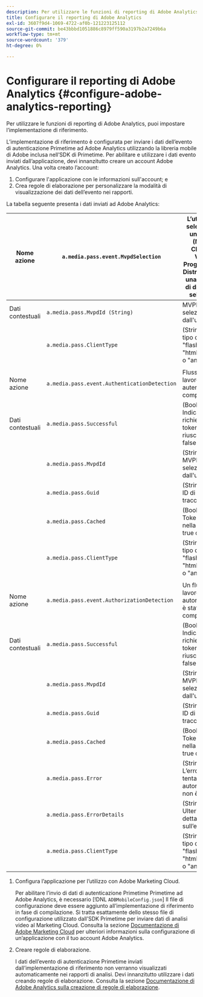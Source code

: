 ```yaml
---
description: Per utilizzare le funzioni di reporting di Adobe Analytics, puoi impostare l’implementazione di riferimento.
title: Configurare il reporting di Adobe Analytics
exl-id: 3607f9d4-1069-4722-af0b-121223125112
source-git-commit: be43bbbd1051886c8979ff590a3197b2a7249b6a
workflow-type: tm+mt
source-wordcount: '379'
ht-degree: 0%

---
```


# Configurare il reporting di Adobe Analytics {#configure-adobe-analytics-reporting}

Per utilizzare le funzioni di reporting di Adobe Analytics, puoi impostare l’implementazione di riferimento.

L’implementazione di riferimento è configurata per inviare i dati dell’evento di autenticazione Primetime ad Adobe Analytics utilizzando la libreria mobile di Adobe inclusa nell’SDK di Primetime. Per abilitare e utilizzare i dati evento inviati dall’applicazione, devi innanzitutto creare un account Adobe Analytics. Una volta creato l’account:

1. Configurare l&#39;applicazione con le informazioni sull&#39;account; e
1. Crea regole di elaborazione per personalizzare la modalità di visualizzazione dei dati dell’evento nei rapporti.

La tabella seguente presenta i dati inviati ad Adobe Analytics:

| Nome azione | `a.media.pass.event.MvpdSelection` | L’utente ha selezionato un MVPD (Multi-Channel Video Programming Distributor) in una finestra di dialogo di selezione |
|---|---|---|
| Dati contestuali | `a.media.pass.MvpdId (String)` | MVPD selezionato dall&#39;utente |
|  | `a.media.pass.ClientType` | (Stringa) Il tipo di client è &quot;flash&quot;, &quot;html5&quot;, &quot;ios&quot; o &quot;android&quot; |
|  |  |  |
| Nome azione | `a.media.pass.event.AuthenticationDetection` | Flusso di lavoro di autenticazione completato |
| Dati contestuali | `a.media.pass.Successful` | (Booleano) Indica se la richiesta del token è riuscita, true o false |
|  | `a.media.pass.MvpdId` | (Stringa) MVPD selezionato dall&#39;utente |
|  | `a.media.pass.Guid` | (Stringa) Un ID di tracciamento |
|  | `a.media.pass.Cached` | (Booleano) Token già nella cache, true o false |
|  | `a.media.pass.ClientType` | (Stringa) Il tipo di client è &quot;flash&quot;, &quot;html5&quot;, &quot;ios&quot; o &quot;android&quot; |
|  |  |  |
| Nome azione | `a.media.pass.event.AuthorizationDetection` | Un flusso di lavoro di autorizzazione è stato completato |
| Dati contestuali | `a.media.pass.Successful` | (Booleano) Indica se la richiesta del token è riuscita, true o false |
|  | `a.media.pass.MvpdId` | (Stringa) MVPD selezionato dall&#39;utente |
|  | `a.media.pass.Guid` | (Stringa) Un ID di tracciamento |
|  | `a.media.pass.Cached` | (Booleano) Token già nella cache, true o false |
|  | `a.media.pass.Error` | (Stringa) L’errore se il tentativo di autorizzazione non è riuscito |
|  | `a.media.pass.ErrorDetails` | (Stringa) Ulteriori dettagli sull’errore |
|  | `a.media.pass.ClientType` | (Stringa) Il tipo di client è &quot;flash&quot;, &quot;html5&quot;, &quot;ios&quot; o &quot;android&quot; |

1. Configura l’applicazione per l’utilizzo con Adobe Marketing Cloud.

   Per abilitare l’invio di dati di autenticazione Primetime Primetime ad Adobe Analytics, è necessario [!DNL `ADBMobileConfig.json`] Il file di configurazione deve essere aggiunto all’implementazione di riferimento in fase di compilazione. Si tratta esattamente dello stesso file di configurazione utilizzato dall’SDK Primetime per inviare dati di analisi video al Marketing Cloud. Consulta la sezione [Documentazione di Adobe Marketing Cloud](https://microsite.omniture.com/t2/help/en_US/reference/) per ulteriori informazioni sulla configurazione di un’applicazione con il tuo account Adobe Analytics.
1. Creare regole di elaborazione.

   I dati dell’evento di autenticazione Primetime inviati dall’implementazione di riferimento non verranno visualizzati automaticamente nei rapporti di analisi. Devi innanzitutto utilizzare i dati creando regole di elaborazione. Consulta la sezione [Documentazione di Adobe Analytics sulla creazione di regole di elaborazione](https://microsite.omniture.com/t2/help/en_US/reference/processing_rules.html).
